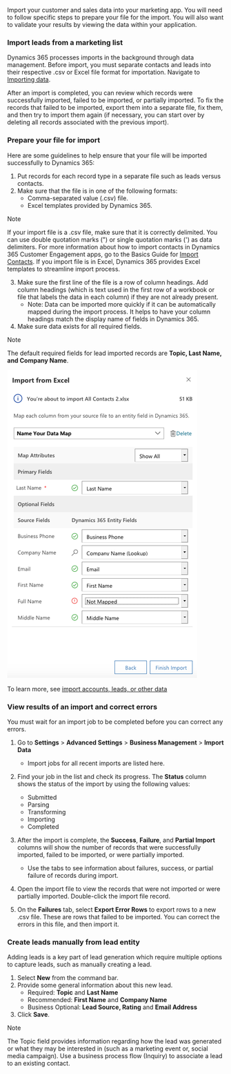 Import your customer and sales data into your marketing app. You will need to follow specific steps to prepare your file for the import. You will also want to validate your results by viewing the data within your application.

### Import leads from a marketing list

Dynamics 365 processes imports in the background through data management. Before import, you must separate contacts and leads into their respective .csv or Excel file format for importation. Navigate to [Importing data](https://docs.microsoft.com/dynamics365/customer-engagement/marketing/import-data).

After an import is completed, you can review which records were successfully imported, failed to be imported, or partially imported. To fix the records that failed to be imported, export them into a separate file, fix them, and then try to import them again (if necessary, you can start over by
deleting all records associated with the previous import).

### Prepare your file for import

Here are some guidelines to help ensure that your file will be imported successfully to Dynamics 365:

1.  Put records for each record type in a separate file such as leads versus contacts.
2.  Make sure that the file is in one of the following formats:
    -   Comma-separated value (.csv) file.
    -   Excel templates provided by Dynamics 365.

>[!Note]
>If your import file is a .csv file, make sure that it is correctly delimited. You can use double quotation marks (") or single quotation marks (') as data delimiters. For more information about how to import contacts in Dynamics 365 Customer Engagement apps, go to the Basics Guide for [Import Contacts](https://docs.microsoft.com/dynamics365/customer-engagement/basics/import-contacts).  If you import file is in Excel, Dynamics 365 provides Excel templates to streamline import process.

3.  Make sure the first line of the file is a row of column headings. Add column headings (which is text used in the first row of a workbook or file that labels the data in each column) if they are not already present.
    -   Note: Data can be imported more quickly if it can be automatically mapped during the import process. It helps to have your column headings match the display name of fields in Dynamics 365.
4.  Make sure data exists for all required fields.

>[!Note]
>The default required fields for lead imported records are **Topic, Last Name, and Company Name**.

![Import file](../media/wwm-createleadsmanually-1.png)

To learn more, see [import accounts, leads, or other data](https://docs.microsoft.com/dynamics365/customer-engagement/basics/import-accounts-leads-other-data)

### View results of an import and correct errors

You must wait for an import job to be completed before you can correct any errors.

1.  Go to **Settings** > **Advanced Settings** > **Business Management** > **Import Data**
	- Import jobs for all recent imports are listed here.

2.  Find your job in the list and check its progress. The **Status** column shows the status of the import by using the following values:
	- Submitted
	- Parsing
	- Transforming
	- Importing
	- Completed

3.  After the import is complete, the **Success**, **Failure**, and **Partial Import** columns will show the number of records that were successfully imported, failed to be imported, or were partially imported.
	- Use the tabs to see information about failures, success, or partial failure of records during import.
4.  Open the import file to view the records that were not imported or were partially imported. Double-click the import file record.
5.  On the **Failures** tab, select **Export Error Rows** to export rows to a new .csv file. These are rows that failed to be imported. You can correct the errors in this file, and then import it.

### Create leads manually from lead entity

Adding leads is a key part of lead generation which require multiple options
to capture leads, such as manually creating a lead.

1.  Select **New** from the command bar.
2.  Provide some general information about this new lead.
	- Required: **Topic** and **Last Name**
	- Recommended: **First Name** and **Company Name**
	- Business Optional: **Lead Source, Rating** and **Email Address**
3.  Click **Save**.

>[!Note]
>The Topic field provides information regarding how the lead was generated or what they may be interested in (such as a marketing event or, social media campaign). Use a business process flow (Inquiry) to associate a lead to an existing contact.

